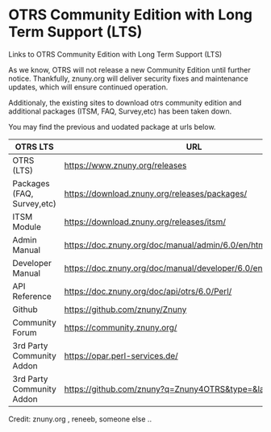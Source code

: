 # OTRS Community Edition with Long Term Support (LTS)
Links to OTRS Community Edition with Long Term Support (LTS)

As we know, OTRS will not release a new Community Edition until further notice. 
Thankfully, znuny.org will deliver security fixes and maintenance updates, which will ensure continued operation.

Additionaly, the existing sites to download otrs community edition and additional packages (ITSM, FAQ, Survey,etc) has been taken down.  
  
You may find the previous and uodated package at urls below.  
  
  
| OTRS LTS                     | URL                                                               |
| -----------------------------| ----------------------------------------------------------------- |
| OTRS (LTS)                   | https://www.znuny.org/releases                                    |
| Packages (FAQ, Survey,etc)   | https://download.znuny.org/releases/packages/                     |
| ITSM Module                  | https://download.znuny.org/releases/itsm/                         |
| Admin Manual				   | https://doc.znuny.org/doc/manual/admin/6.0/en/html/index.html     |
| Developer Manual			   | https://doc.znuny.org/doc/manual/developer/6.0/en/html/index.html |
| API Reference			       | https://doc.znuny.org/doc/api/otrs/6.0/Perl/                      |
| Github                       | https://github.com/znuny/Znuny                                    |
| Community Forum              | https://community.znuny.org/                                      |
| 3rd Party Community Addon    | https://opar.perl-services.de/                                    |
| 3rd Party Community Addon    | https://github.com/znuny?q=Znuny4OTRS&type=&language=&sort=       |
  
  
  
Credit: znuny.org , reneeb, someone else ..   